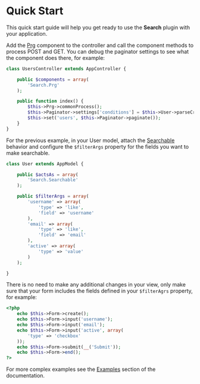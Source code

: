 Quick Start
===========

This quick start guide will help you get ready to use the **Search** plugin with your application.

Add the [Prg](../../Controller/Component/PrgComponent.php) component to the controller and call the component methods to process POST and GET. You can debug the paginator settings to see what the component does there, for example:

```php
class UsersController extends AppController {

	public $components = array(
		'Search.Prg'
	);

	public function index() {
		$this->Prg->commonProcess();
		$this->Paginator->settings['conditions'] = $this->User->parseCriteria($this->Prg->parsedParams());
		$this->set('users', $this->Paginator->paginate());
	}
}
```

For the previous example, in your User model, attach the [Searchable](../../Model/Behavior/SearchableBehavior.php) behavior and configure the ```$filterArgs``` property for the fields you want to make searchable.

```php
class User extends AppModel {

	public $actsAs = array(
		'Search.Searchable'
	);

	public $filterArgs = array(
		'username' => array(
			'type' => 'like',
			'field' => 'username'
		),
		'email' => array(
			'type' => 'like',
			'field' => 'email'
		),
		'active' => array(
			'type' => 'value'
		)
	);

}
```

There is no need to make any additional changes in your view, only make sure that your form includes the fields defined in your ```$filterAgrs``` property, for example:

```php
<?php
	echo $this->Form->create();
	echo $this->Form->input('username');
	echo $this->Form->input('email');
	echo $this->Form->input('active', array(
		'type' => 'checkbox'
	));
	echo $this->Form->submit(__('Submit'));
	echo $this->Form->end();
?>
```

For more complex examples see the [Examples](../Documentation/Examples.md) section of the documentation.
